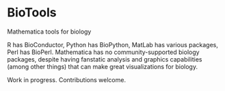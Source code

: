 # BioTools
Mathematica tools for biology

R has BioConductor, Python has BioPython, MatLab has various packages, Perl has BioPerl. Mathematica has no community-supported biology packages, despite having fanstatic analysis and graphics capabilities (among other things) that can make great visualizations for biology.

Work in progress. Contributions welcome.
